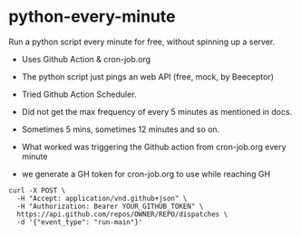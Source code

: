 # python-every-minute
Run a python script every minute for free, without spinning up a server.
- Uses Github Action & cron-job.org

- The python script just pings an web API (free, mock, by Beeceptor)

- Tried Github Action Scheduler.
- Did not get the max frequency of every 5 minutes as mentioned in docs.
- Sometimes 5 mins, sometimes 12 minutes and so on.

- What worked was triggering the Github action from cron-job.org every minute
- we generate a GH token for cron-job.org to use while reaching GH

```
curl -X POST \
  -H "Accept: application/vnd.github+json" \
  -H "Authorization: Bearer YOUR_GITHUB_TOKEN" \
  https://api.github.com/repos/OWNER/REPO/dispatches \
  -d '{"event_type": "run-main"}'
```

